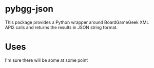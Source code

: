 # pybgg-json

This package provides a Python wrapper around BoardGameGeek XML API2 calls and returns the results in JSON string format.

# Uses

I'm sure there will be some at some point
